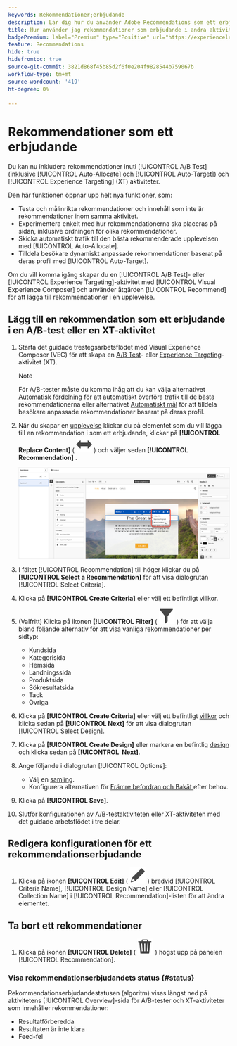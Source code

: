 ```yaml
---
keywords: Rekommendationer;erbjudande
description: Lär dig hur du använder Adobe Recommendations som ett erbjudande i A/B-tester (inklusive Automatisk allokering och Automatiskt mål) och Experience Targeting-aktiviteter (XT).
title: Hur använder jag rekommendationer som erbjudande i andra aktivitetstyper?
badgePremium: label="Premium" type="Positive" url="https://experienceleague.adobe.com/docs/target/using/introduction/intro.html?lang=sv-SE#premium newtab=true" tooltip="Se vad som ingår i Target Premium."
feature: Recommendations
hide: true
hidefromtoc: true
source-git-commit: 3821d868f45b85d2f6f0e204f9828544b759067b
workflow-type: tm+mt
source-wordcount: '419'
ht-degree: 0%

---
```


# Rekommendationer som ett erbjudande

Du kan nu inkludera rekommendationer inuti [!UICONTROL A/B Test] (inklusive [!UICONTROL Auto-Allocate] och [!UICONTROL Auto-Target]) och [!UICONTROL Experience Targeting] (XT) aktiviteter.

Den här funktionen öppnar upp helt nya funktioner, som:

* Testa och målinrikta rekommendationer och innehåll som inte är rekommendationer inom samma aktivitet.
* Experimentera enkelt med hur rekommendationerna ska placeras på sidan, inklusive ordningen för olika rekommendationer.
* Skicka automatiskt trafik till den bästa rekommenderade upplevelsen med [!UICONTROL Auto-Allocate].
* Tilldela besökare dynamiskt anpassade rekommendationer baserat på deras profil med [!UICONTROL Auto-Target].

Om du vill komma igång skapar du en [!UICONTROL A/B Test]- eller [!UICONTROL Experience Targeting]-aktivitet med [!UICONTROL Visual Experience Composer] och använder åtgärden [!UICONTROL Recommend] för att lägga till rekommendationer i en upplevelse.

## Lägg till en rekommendation som ett erbjudande i en A/B-test eller en XT-aktivitet

1. Starta det guidade trestegsarbetsflödet med Visual Experience Composer (VEC) för att skapa en [A/B Test](/help/main/c-activities/t-test-ab/t-test-create-ab/test-create-ab.md)- eller [Experience Targeting](/help/main/c-activities/t-experience-target/t-xt-create/xt-create.md)-aktivitet (XT).

   >[!NOTE]
   >
   >För A/B-tester måste du komma ihåg att du kan välja alternativet [Automatisk fördelning](/help/main/c-activities/automated-traffic-allocation/automated-traffic-allocation.md) för att automatiskt överföra trafik till de bästa rekommendationerna eller alternativet [Automatiskt mål](/help/main/c-activities/auto-target/auto-target-to-optimize.md) för att tilldela besökare anpassade rekommendationer baserat på deras profil.

1. När du skapar en [upplevelse](/help/main/c-experiences/c-visual-experience-composer/viztarget-options.md) klickar du på elementet som du vill lägga till en rekommendation i som ett erbjudande, klickar på **[!UICONTROL Replace Content]** ( ![ikonen Ersätt innehåll](/help/main/assets/icons/Switch.svg) ) och väljer sedan **[!UICONTROL Recommendation]** .

   ![Infoga rekommendation som ett erbjudande](/help/main/c-recommendations/t-create-recs-activity/assets/recs-as-offer.png)

1. I fältet [!UICONTROL Recommendation] till höger klickar du på **[!UICONTROL Select a Recommendation]** för att visa dialogrutan [!UICONTROL Select Criteria].

1. Klicka på **[!UICONTROL Create Criteria]** eller välj ett befintligt villkor.

1. (Valfritt) Klicka på ikonen **[!UICONTROL Filter]** ( ![Filterikon](/help/main/assets/icons/Filter.svg) ) för att välja bland följande alternativ för att visa vanliga rekommendationer per sidtyp:

   * Kundsida
   * Kategorisida
   * Hemsida
   * Landningssida
   * Produktsida
   * Sökresultatsida
   * Tack
   * Övriga

1. Klicka på **[!UICONTROL Create Criteria]** eller välj ett befintligt [villkor](/help/main/c-recommendations/c-algorithms/algorithms.md) och klicka sedan på **[!UICONTROL Next]** för att visa dialogrutan [!UICONTROL Select Design].

1. Klicka på **[!UICONTROL Create Design]** eller markera en befintlig [design](/help/main/c-recommendations/c-design-overview/design-overview.md) och klicka sedan på **[!UICONTROL &#x200B; Next]**.

1. Ange följande i dialogrutan [!UICONTROL Options]:

   * Välj en [samling](/help/main/c-recommendations/c-products/collections.md).
   * Konfigurera alternativen för [Främre befordran och Bakåt ](/help/main/c-recommendations/t-create-recs-activity/adding-promotions.md) efter behov.

1. Klicka på **[!UICONTROL Save]**.
1. Slutför konfigurationen av A/B-testaktiviteten eller XT-aktiviteten med det guidade arbetsflödet i tre delar.

## Redigera konfigurationen för ett rekommendationserbjudande

1. Klicka på ikonen **[!UICONTROL Edit]** ( ![redigeringsikonen ](/help/main/assets/icons/Edit.svg) ) bredvid [!UICONTROL Criteria Name], [!UICONTROL Design Name] eller [!UICONTROL Collection Name] i [!UICONTROL Recommendation]-listen för att ändra elementet.

## Ta bort ett rekommendationer

1. Klicka på ikonen **[!UICONTROL Delete]** ( ![ ikonen Ta bort ](/help/main/assets/icons/Delete.svg) ) högst upp på panelen [!UICONTROL Recommendation].

### Visa rekommendationserbjudandets status {#status}

Rekommendationserbjudandestatusen (algoritm) visas längst ned på aktivitetens [!UICONTROL Overview]-sida för A/B-tester och XT-aktiviteter som innehåller rekommendationer:

* Resultatförberedda
* Resultaten är inte klara
* Feed-fel
